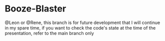# Booze-Blaster
@Leon or @Rene, this branch is for future development that I will continue in my spare time, if you want to check the code's state at the time of the presentation, refer to the main branch only
